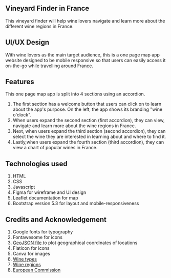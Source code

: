 ## Vineyard Finder in France
This vineyard finder will help wine lovers navigate and learn more about the different wine regions in France.

## UI/UX Design
With wine lovers as the main target audience, this is a one page map app website designed to be mobile responsive so that users can easily access it on-the-go while travelling around France.

## Features
This one page map app is split into 4 sections using an accordion.
<ol>
<li>The first section has a welcome button that users can click on to learn about the app's purpose. On the left, the app shows its branding "wine o'clock".</li>
<li>When users expand the second section (first accordion), they can view, navigate and learn more about the wine regions in France.</li>
<li>Next, when users expand the third section (second accordion), they can select the wine they are interested in learning about and where to find it.</li>
<li>Lastly,when users expand the fourth section (third accordion), they can view a chart of popular wines in France.</li>
</ol>

## Technologies used
<ol> 
<li>HTML</li>
<li>CSS</li>
<li>Javascript</li>
<li>Figma for wireframe and UI design</li>
<li>Leaflet documentation for map</li>
<li>Bootstrap version 5.3 for layout and mobile-responsiveness</li>
</ol>

## Credits and Acknowledgement
<ol>
<li> Google fonts for typography</li>
<li>Fontawesome for icons</li>
<li><a href="https://gist.github.com/ajubin/d331f3251db4bd239c7a1efd0af54e38">GeoJSON file </a> to plot geographical coordinates of locations</li>
<li>Flaticon for icons</li>
<li>Canva for images</li>
<li><a href="https://www.vinovest.co/blog/french-wine-regions">Wine types</a></li>
<li><a href="https://www.winepaths.com/articles/editorial/france/explore-wine-in-france-from-champagne-to-languedoc#:~:text=The%20main%20wine%20areas%20of,%2C%20Rh%C3%B4ne%2C%20Provence%20and%20Corsica.&text=Bordeaux%20on%20the%20Atlantic%20coast%20is%20among%20the%20most%20famous%20of%20wines.">Wine regions</a></li>
<li><a href="https://www.eea.europa.eu/legal/copyright">European Commission</a></li>
</ol>
